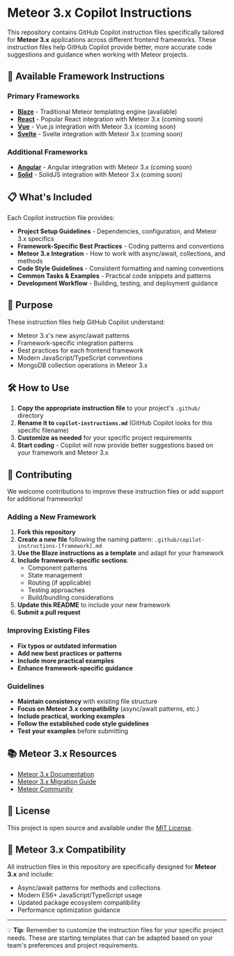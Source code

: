 # Meteor 3.x Copilot Instructions

This repository contains GitHub Copilot instruction files specifically tailored for **Meteor 3.x** applications across different frontend frameworks. These instruction files help GitHub Copilot provide better, more accurate code suggestions and guidance when working with Meteor projects.

## 🚀 Available Framework Instructions

### Primary Frameworks
- **[Blaze](/.github/copilot-instructions.md)** - Traditional Meteor templating engine (available)
- **[React](/.github/copilot-instructions-react.md)** - Popular React integration with Meteor 3.x (coming soon)
- **[Vue](/.github/copilot-instructions-vue.md)** - Vue.js integration with Meteor 3.x (coming soon)
- **[Svelte](/.github/copilot-instructions-svelte.md)** - Svelte integration with Meteor 3.x (coming soon)

### Additional Frameworks
- **[Angular](/.github/copilot-instructions-angular.md)** - Angular integration with Meteor 3.x (coming soon)
- **[Solid](/.github/copilot-instructions-solid.md)** - SolidJS integration with Meteor 3.x (coming soon)

## 📋 What's Included

Each Copilot instruction file provides:

- **Project Setup Guidelines** - Dependencies, configuration, and Meteor 3.x specifics
- **Framework-Specific Best Practices** - Coding patterns and conventions
- **Meteor 3.x Integration** - How to work with async/await, collections, and methods
- **Code Style Guidelines** - Consistent formatting and naming conventions
- **Common Tasks & Examples** - Practical code snippets and patterns
- **Development Workflow** - Building, testing, and deployment guidance

## 🎯 Purpose

These instruction files help GitHub Copilot understand:
- Meteor 3.x's new async/await patterns
- Framework-specific integration patterns
- Best practices for each frontend framework
- Modern JavaScript/TypeScript conventions
- MongoDB collection operations in Meteor 3.x

## 🛠️ How to Use

1. **Copy the appropriate instruction file** to your project's `.github/` directory
2. **Rename it to `copilot-instructions.md`** (GitHub Copilot looks for this specific filename)
3. **Customize as needed** for your specific project requirements
4. **Start coding** - Copilot will now provide better suggestions based on your framework and Meteor 3.x

## 🤝 Contributing

We welcome contributions to improve these instruction files or add support for additional frameworks!

### Adding a New Framework

1. **Fork this repository**
2. **Create a new file** following the naming pattern: `.github/copilot-instructions-[framework].md`
3. **Use the Blaze instructions as a template** and adapt for your framework
4. **Include framework-specific sections**:
   - Component patterns
   - State management
   - Routing (if applicable)
   - Testing approaches
   - Build/bundling considerations
5. **Update this README** to include your new framework
6. **Submit a pull request**

### Improving Existing Files

- **Fix typos or outdated information**
- **Add new best practices or patterns**
- **Include more practical examples**
- **Enhance framework-specific guidance**

### Guidelines

- **Maintain consistency** with existing file structure
- **Focus on Meteor 3.x compatibility** (async/await patterns, etc.)
- **Include practical, working examples**
- **Follow the established code style guidelines**
- **Test your examples** before submitting

## 📚 Meteor 3.x Resources

- [Meteor 3.x Documentation](https://docs.meteor.com/)
- [Meteor 3.x Migration Guide](https://guide.meteor.com/3.0-migration)
- [Meteor Community](https://forums.meteor.com/)

## 📄 License

This project is open source and available under the [MIT License](LICENSE).

## 🔄 Meteor 3.x Compatibility

All instruction files in this repository are specifically designed for **Meteor 3.x** and include:
- Async/await patterns for methods and collections
- Modern ES6+ JavaScript/TypeScript usage
- Updated package ecosystem compatibility
- Performance optimization guidance

---

💡 **Tip**: Remember to customize the instruction files for your specific project needs. These are starting templates that can be adapted based on your team's preferences and project requirements.